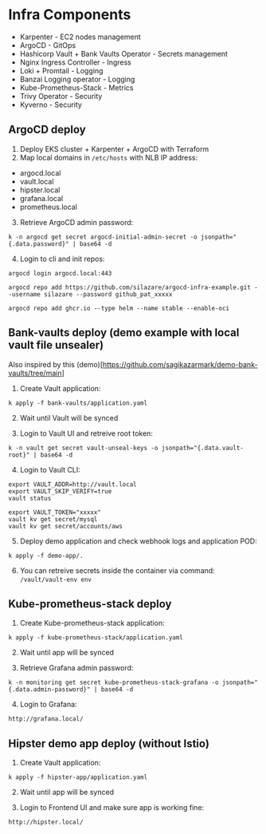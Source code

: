 # Infra Components
- Karpenter - EC2 nodes management
- ArgoCD - GitOps
- Hashicorp Vault + Bank Vaults Operator - Secrets management
- Nginx Ingress Controller - Ingress
- Loki + Promtail - Logging
- Banzai Logging operator - Logging
- Kube-Prometheus-Stack - Metrics
- Trivy Operator - Security
- Kyverno - Security

## ArgoCD deploy

1) Deploy EKS cluster + Karpenter + ArgoCD with Terraform
2) Map local domains in `/etc/hosts` with NLB IP address:
  - argocd.local
  - vault.local
  - hipster.local
  - grafana.local
  - prometheus.local

3) Retrieve ArgoCD admin password:
```
k -n argocd get secret argocd-initial-admin-secret -o jsonpath="{.data.password}" | base64 -d
```

4) Login to cli and init repos:
```
argocd login argocd.local:443

argocd repo add https://github.com/silazare/argocd-infra-example.git --username silazare --password github_pat_xxxxx

argocd repo add ghcr.io --type helm --name stable --enable-oci
```

## Bank-vaults deploy (demo example with local vault file unsealer)

Also inspired by this (demo)[https://github.com/sagikazarmark/demo-bank-vaults/tree/main]

1) Create Vault application:
```
k apply -f bank-vaults/application.yaml
```

2) Wait until Vault will be synced

3) Login to Vault UI and retreive root token:
```
k -n vault get secret vault-unseal-keys -o jsonpath="{.data.vault-root}" | base64 -d
```

4) Login to Vault CLI:
```
export VAULT_ADDR=http://vault.local
export VAULT_SKIP_VERIFY=true
vault status

export VAULT_TOKEN="xxxxx"
vault kv get secret/mysql
vault kv get secret/accounts/aws
```

5) Deploy demo application and check webhook logs and application POD:
```
k apply -f demo-app/.
```

6) You can retreive secrets inside the container via command: `/vault/vault-env env`

## Kube-prometheus-stack deploy

1) Create Kube-prometheus-stack application:
```
k apply -f kube-prometheus-stack/application.yaml
```

2) Wait until app will be synced

3) Retrieve Grafana admin password:
```
k -n monitoring get secret kube-prometheus-stack-grafana -o jsonpath="{.data.admin-password}" | base64 -d
```

4) Login to Grafana:
```
http://grafana.local/
```

## Hipster demo app deploy (without Istio)

1) Create Vault application:
```
k apply -f hipster-app/application.yaml
```

2) Wait until app will be synced

3) Login to Frontend UI and make sure app is working fine:
```
http://hipster.local/
```
